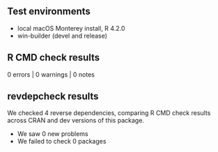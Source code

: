 ## Test environments
* local macOS Monterey install, R 4.2.0
* win-builder (devel and release)

## R CMD check results

0 errors | 0 warnings | 0 notes

## revdepcheck results

We checked 4 reverse dependencies, comparing R CMD check results across CRAN and dev versions of this package.

 * We saw 0 new problems
 * We failed to check 0 packages

